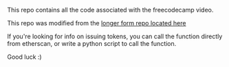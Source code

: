This repo contains all the code associated with the freecodecamp video. 

This repo was modified from the [longer form repo located here](https://github.com/PatrickAlphaC/defi-stake-yield-brownie)


If you're looking for info on issuing tokens, you can call the function directly from etherscan, or write a python script to call the function.

Good luck :)
